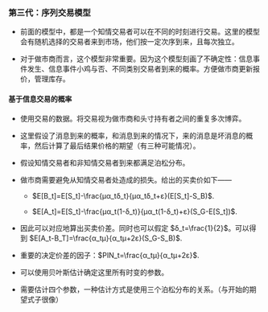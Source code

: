### 第三代：序列交易模型

- 前面的模型中，都是一个知情交易者可以在不同的时刻进行交易。这里的模型会有随机选择的交易者来到市场，他们按一定次序到来，且每次独立。

- 对于做市商而言，这个模型非常重要。因为这个模型刻画了不确定性：信息事件发生、信息事件小鸡与否、不同类别交易者到来的概率。方便做市商更新报价，管理库存。

#### 基于信息交易的概率

- 使用交易的数据。将交易视为做市商和头寸持有者之间的重复多次博弈。

- 这里假设了消息到来的概率，和消息到来的情况下，来的消息是坏消息的概率，然后计算了最后结果价格的期望（有三种可能情况）。

- 假设知情交易者和非知情交易者到来都满足泊松分布。

- 做市商需要避免从知情交易者处造成的损失。给出的买卖价如下——

    - $E[B_t]=E[S_t]-\frac{μα_tδ_t}{μα_tδ_t+ε}(E[S_t]-S_B)$.

    - $E[A_t]=E[S_t]-\frac{μα_t(1-δ_t)}{μα_t(1-δ_t)+ε}(S_G-E[S_t])$.

- 因此可以对应地算出买卖价差。同时也可以假定 $δ_t=\frac{1}{2}$。可以得到 $E[A_t-B_T]=\frac{α_tμ}{α_tμ+2ε}(S_G-S_B)$.

- 重要的决定价差的因子：$PIN_t=\frac{α_tμ}{α_tμ+2ε}$.

- 可以使用贝叶斯估计确定这里所有时变的参数。

- 需要估计四个参数，一种估计方式是使用三个泊松分布的关系。（与开始的期望式子很像）